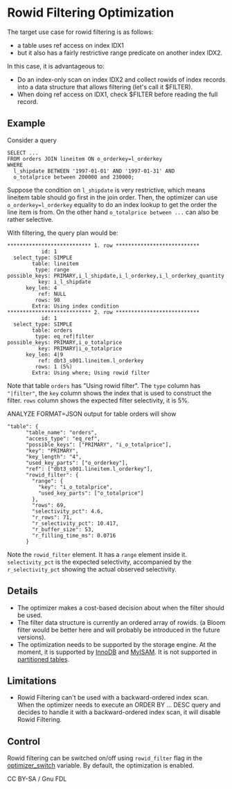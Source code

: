 # Rowid Filtering Optimization

The target use case for rowid filtering is as follows:

* a table uses ref access on index IDX1
* but it also has a fairly restrictive range predicate on another index IDX2.

In this case, it is advantageous to:

* Do an index-only scan on index IDX2 and collect rowids of index records into a data structure that allows filtering (let's call it $FILTER).
* When doing ref access on IDX1, check $FILTER before reading the full record.

## Example

Consider a query

```
SELECT ...
FROM orders JOIN lineitem ON o_orderkey=l_orderkey
WHERE
  l_shipdate BETWEEN '1997-01-01' AND '1997-01-31' AND
  o_totalprice between 200000 and 230000;
```

Suppose the condition on `l_shipdate` is very restrictive, which means lineitem table should go first in the join order. Then, the optimizer can use `o_orderkey=l_orderkey` equality to do an index lookup to get the order the line item is from. On the other hand `o_totalprice between ...` can also be rather selective.

With filtering, the query plan would be:

```
*************************** 1. row ***************************
           id: 1
  select_type: SIMPLE
        table: lineitem
         type: range
possible_keys: PRIMARY,i_l_shipdate,i_l_orderkey,i_l_orderkey_quantity
          key: i_l_shipdate
      key_len: 4
          ref: NULL
         rows: 98
        Extra: Using index condition
*************************** 2. row ***************************
           id: 1
  select_type: SIMPLE
        table: orders
         type: eq_ref|filter
possible_keys: PRIMARY,i_o_totalprice
          key: PRIMARY|i_o_totalprice
      key_len: 4|9
          ref: dbt3_s001.lineitem.l_orderkey
         rows: 1 (5%)
        Extra: Using where; Using rowid filter
```

Note that table `orders` has "Using rowid filter". The `type` column has `"|filter"`, the `key` column shows the index that is used to construct the filter. `rows` column shows the expected filter selectivity, it is 5%.

ANALYZE FORMAT=JSON output for table orders will show

```
"table": {
      "table_name": "orders",
      "access_type": "eq_ref",
      "possible_keys": ["PRIMARY", "i_o_totalprice"],
      "key": "PRIMARY",
      "key_length": "4",
      "used_key_parts": ["o_orderkey"],
      "ref": ["dbt3_s001.lineitem.l_orderkey"],
      "rowid_filter": {
        "range": {
          "key": "i_o_totalprice",
          "used_key_parts": ["o_totalprice"]
        },
        "rows": 69,
        "selectivity_pct": 4.6,
        "r_rows": 71,
        "r_selectivity_pct": 10.417,
        "r_buffer_size": 53,
        "r_filling_time_ms": 0.0716
      }
```

Note the `rowid_filter` element. It has a `range` element inside it. `selectivity_pct` is the expected selectivity, accompanied by the `r_selectivity_pct` showing the actual observed selectivity.

## Details

* The optimizer makes a cost-based decision about when the filter should be used.
* The filter data structure is currently an ordered array of rowids. (a Bloom filter would be better here and will probably be introduced in the future versions).
* The optimization needs to be supported by the storage engine. At the moment, it is supported by [InnoDB](../../../server-usage/storage-engines/innodb/) and [MyISAM](../../../server-usage/storage-engines/myisam-storage-engine/). It is not supported in [partitioned tables](../../../server-management/partitioning-tables/).

## Limitations

* Rowid Filtering can't be used with a backward-ordered index scan. When the optimizer needs to execute an ORDER BY ... DESC query and decides to handle it with a backward-ordered index scan, it will disable Rowid Filtering.

## Control

Rowid filtering can be switched on/off using `rowid_filter` flag in the [optimizer\_switch](../system-variables/server-system-variables.md#optimizer_switch) variable. By default, the optimization is enabled.

CC BY-SA / Gnu FDL
